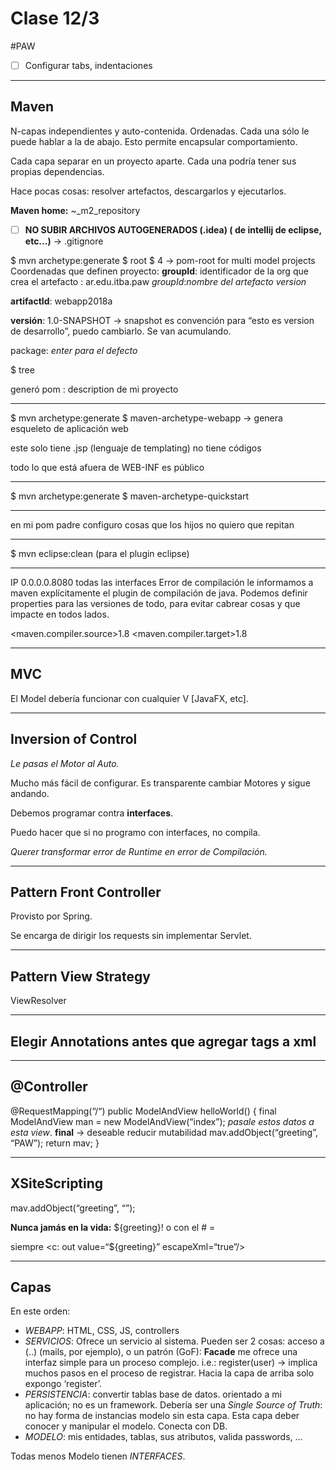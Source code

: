 # Clase 12/3
#PAW

- [ ] Configurar tabs, indentaciones

- - - -
## Maven
N-capas independientes y auto-contenida. Ordenadas. Cada una sólo le puede hablar a la de abajo. Esto permite encapsular comportamiento.

Cada capa separar en un proyecto aparte. Cada una podría tener sus propias dependencias.

Hace pocas cosas: resolver artefactos, descargarlos y ejecutarlos.

**Maven home:** ~_m2_repository

- [ ] **NO SUBIR ARCHIVOS AUTOGENERADOS (.idea) ( de intellij de eclipse, etc…)** -> .gitignore

$ mvn archetype:generate
$ root
$ 4 -> pom-root for multi model projects
Coordenadas que definen proyecto: 
 **groupId**: identificador de la org que crea el artefacto : ar.edu.itba.paw
	_groupId_:_nombre del artefacto_ _version_

**artifactId**: webapp2018a

**versión**: 1.0-SNAPSHOT -> snapshot es convención para “esto es version de desarrollo”, puedo cambiarlo. Se van acumulando.

package: _enter para el defecto_

$ tree

generó pom : description de mi proyecto
- - - -
$ mvn archetype:generate
$ maven-archetype-webapp -> genera esqueleto de aplicación web

este solo tiene .jsp (lenguaje de templating) no tiene códigos

todo lo que está afuera de WEB-INF es público

- - - -
$ mvn archetype:generate
$ maven-archetype-quickstart
- - - -
en mi pom padre configuro cosas que los hijos no quiero que repitan
- - - -
$ mvn eclipse:clean (para el plugin eclipse)
- - - -
IP 0.0.0.0.8080 todas las interfaces
Error de compilación le informamos a maven explícitamente el plugin de compilación de java. Podemos definir properties para las versiones de todo, para evitar cabrear cosas y que impacte en todos lados.

<maven.compiler.source>1.8
<maven.compiler.target>1.8
- - - -
## MVC
El Model debería funcionar con cualquier V [JavaFX, etc].

- - - -
## Inversion of Control
_Le pasas el Motor al Auto._

Mucho más fácil de configurar. Es transparente cambiar Motores y sigue andando.

Debemos programar contra **interfaces**.

Puedo hacer que si no programo con interfaces, no compila.

_Querer transformar error de Runtime en error de Compilación._ 

- - - -
## Pattern Front Controller
Provisto por Spring.

Se encarga de dirigir los requests sin implementar Servlet.
- - - -
## Pattern View Strategy

ViewResolver
- - - -
## Elegir Annotations antes que agregar tags a xml
- - - -
## @Controller

@RequestMapping(“/“)
public ModelAndView helloWorld() {
	final ModelAndView man = new ModelAndView(“index”); _pasale estos datos a esta view_. **final** -> deseable reducir mutabilidad
	mav.addObject(“greeting”, “PAW”);
	return mav;
}
- - - -
## XSiteScripting

mav.addObject(“greeting”, “<script>alert(chan)</script>”);

**Nunca jamás en la vida:** ${greeting}! o con el # =

siempre <c: out value=“${greeting}” escapeXml=“true”/>
- - - -
## Capas
En este orden:

* _WEBAPP_: HTML, CSS, JS, controllers
* _SERVICIOS_:  Ofrece un servicio al sistema. Pueden ser 2 cosas: acceso a (..) (mails, por ejemplo), o un patrón (GoF): **Facade** me ofrece una interfaz simple para un proceso complejo. i.e.: register(user) -> implica muchos pasos en el proceso de registrar. Hacia la capa de arriba solo expongo ‘register’. 
* _PERSISTENCIA_: convertir tablas base de datos. orientado a mi aplicación; no es un framework. Debería ser una _Single Source of Truth_: no hay forma de instancias modelo sin esta capa. Esta capa deber conocer y manipular el modelo. Conecta con DB.
* _MODELO_: mis entidades, tablas, sus atributos, valida passwords, …

Todas menos Modelo tienen _INTERFACES_.



